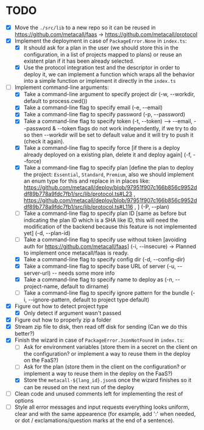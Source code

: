 # TODO

-   [x] Move the `./src/lib` to a new repo so it can be reused in https://github.com/metacall/faas -> https://github.com/metacall/protocol
-   [x] Implement the deployment in case of `PackageError.None` in `index.ts`:
    -   [x] It should ask for a plan in the user (we should store this in the configuration, in a list of projects mapped to plans) or reuse an existent plan if it has been already selected.
    -   [x] Use the protocol integration test and the descriptor in order to deploy it, we can implement a function which wraps all the behavior into a simple function or implement it directly in the `index.ts`
-   [ ] Implement command-line arguments:
    -   [x] Take a command-line argument to specify project dir (-w, --workdir, default to process.cwd())
    -   [x] Take a command-line flag to specify email (-e, --email)
    -   [x] Take a command-line flag to specify password (-p, --password)
    -   [x] Take a command-line flag to specify token (-t, --token) --> --email, --password & --token flags do not work independently, if we try to do so then --workdir will be set to default value and it will try to push it (check it again).
    -   [x] Take a command-line flag to specify force [if there is a deploy already deployed on a existing plan, delete it and deploy again] (-f, --force)
    -   [x] Take a command-line flag to specify plan [define the plan to deploy the project: `Essential`, `Standard`, `Premium`, also we should implement an enum type for this and replace in in places like: https://github.com/metacall/deploy/blob/97951f907c166b856c9952ddf89b778a9fdc7fb1/src/lib/protocol.ts#L23 , https://github.com/metacall/deploy/blob/97951f907c166b856c9952ddf89b778a9fdc7fb1/src/lib/protocol.ts#L116 , ] (-P, --plan)
    -   [ ] Take a command-line flag to specify plan ID [same as before but indicating the plan ID which is a SHA like ID, this will need the modification of the backend because this feature is not implemented yet] (-d, --plan-id)
    -   [ ] Take a command-line flag to specify use without token [avoiding auth for https://github.com/metacall/faas] (-i, --insecure) -> Planned to implement once metacall/faas is ready.
    -   [x] Take a command-line flag to specify config dir (-d, --config-dir)
    -   [x] Take a command-line flag to specify base URL of server (-u, --server-url) -- needs some more info
    -   [x] Take a command-line flag to specify name to deploy as (-n, --project-name, default to dirname)
    -   [ ] Take a command-line flag to specify ignore pattern for the bundle (-i, --ignore-pattern, default to project type default)
-   [x] Figure out how to detect project type
    -   [x] Only detect if argument wasn't passed
-   [x] Figure out how to properly zip a folder
-   [x] Stream zip file to disk, then read off disk for sending (Can we do this better?)
-   [x] Finish the wizard in case of `PackageError.JsonNotFound` in `index.ts`:
    -   [ ] Ask for environment variables (store them in a secret on the client on the configuration? or implement a way to reuse them in the deploy on the FaaS?)
    -   [ ] Ask for the plan (store them in the client on the configuration? or implement a way to reuse them in the deploy on the FaaS?)
    -   [x] Store the `metacall-${lang_id}.json`s once the wizard finishes so it can be reused on the next run of the deploy
-   [ ] Clean code and unused comments left for implementing the rest of options
-   [ ] Style all error messages and input requests everything looks uniform, clear and with the same appearence (for example, add ':' when needed, or dot / exclamations/question marks at the end of a sentence).
